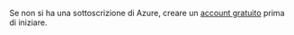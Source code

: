 Se non si ha una sottoscrizione di Azure, creare un [account gratuito](https://azure.microsoft.com/free/?azure-portal=true) prima di iniziare.